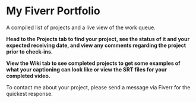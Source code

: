# My Fiverr Portfolio

A compiled list of projects and a live view of the work queue.

**Head to the Projects tab to find your project, see the status of it and your expected receiving date, and view any comments regarding the project prior to check-ins.**

**View the Wiki tab to see completed projects to get some examples of what your captioning can look like or view the SRT files for your completed video.**

To contact me about your project, please send a message via Fiverr for the quickest response. 
